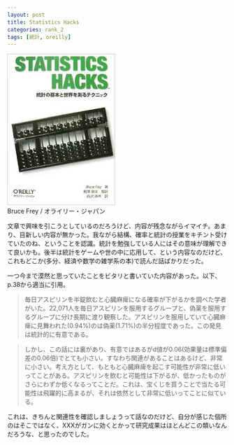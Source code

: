 ```yaml
---
layout: post
title: Statistics Hacks
categories: rank_2
tags: [統計, oreilly]
---
```



<div class="book"><div class="book_image"><a href="http://www.amazon.co.jp/dp/4873113350"><img src="/images/statistics_hacks.jpg"></a></div><div class="book_info">Bruce Frey / オライリー・ジャパン</div><div class="clear"></div></div>

文章で興味を引こうとしているのだろうけど、内容が残念ながらイマイチ。あまり、目新しい内容が無かった。我ながら結構、確率と統計の授業をキチント受けていたのね、ということを認識。統計を勉強している人にはその意味が理解できて良いかも。後半は統計をゲームや世の中に応用して、という内容なのだけど、これもどこか(多分、経済や数学の雑学系の本)で読んだ話ばかりだった。 

一つ今まで漠然と思っていたことをビタリと書いていた内容があった。以下、p.38から適当に引用。 

> 毎日アスピリンを半錠飲むと心臓麻痺になる確率が下がるかを調べた学者がいた。22,071人を毎日アスピリンを服用するグループと、偽薬を服用するグループに分け長期に渡り観察した。アスピリンを服用していて心臓麻痺に見舞われた(0.94%)のは偽薬(1.71%)の半分程度であった。この発見は統計的に有意である。 

> しかし、この話には裏があり、有意ではあるがd値が0.06(効果量は標準偏差の0.06倍)でとても小さい。すなわち関連があることはあるけど、非常に小さい。考え方として、もともと心臓麻痺を起こす可能性が非常に低いってことがある。アスピリンを飲むと可能性は下がるが、低かったものがさらにわずか低くなるってことだ。これは、宝くじを買うことで当たる可能性は飛躍的に高まるが、それは依然として非常に低いってことに似ている。 

これは、きちんと関連性を確認しましょうって話なのだけど、自分が感じた個所のはそこではなく、XXXがガンに効くとかって研究成果はほとんどこの類いなんだろうな、と思ったのでした。
